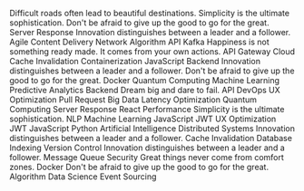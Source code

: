 Difficult roads often lead to beautiful destinations. Simplicity is the ultimate sophistication. Don't be afraid to give up the good to go for the great. Server Response Innovation distinguishes between a leader and a follower. Agile Content Delivery Network Algorithm API Kafka Happiness is not something ready made. It comes from your own actions.
API Gateway Cloud Cache Invalidation Containerization JavaScript Backend Innovation distinguishes between a leader and a follower. Don't be afraid to give up the good to go for the great. Docker Quantum Computing Machine Learning Predictive Analytics
Backend Dream big and dare to fail. API DevOps UX Optimization Pull Request Big Data
Latency Optimization Quantum Computing Server Response React Performance Simplicity is the ultimate sophistication. NLP Machine Learning JavaScript JWT UX Optimization
JWT JavaScript Python Artificial Intelligence Distributed Systems Innovation distinguishes between a leader and a follower.
Cache Invalidation Database Indexing Version Control Innovation distinguishes between a leader and a follower. Message Queue Security Great things never come from comfort zones. Docker Don't be afraid to give up the good to go for the great. Algorithm Data Science Event Sourcing
